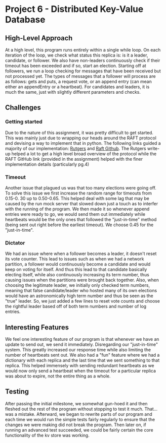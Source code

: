 # Project 6 - Distributed Key-Value Database
## High-Level Approach
At a high level, this program runs entirely within a single while loop. On 
each iteration of the loop, we check what status this replica is: is it a 
leader, candidate, or follower. We also have non-leaders continuously 
check if their timeout has been exceeded and if so, start an election. 
Starting off at followers, we run a loop checking for messages that have 
been received but not processed yet. The types of messages that a follower 
will process are as follows: gets and puts, a request vote, or an append 
entry (can mean either an appendEntry or a heartbeat).
For candidates and leaders, it is much the same, just with slightly 
different parameters and checks.
## Challenges
### Getting started
Due to the nature of this assignment, it was pretty difficult to get started.
This was mainly just due to wrapping our heads around the RAFT protocol and 
devising a way to implement that in python. The following links guided a 
majority of our implementation: [Rutgers](https://people.cs.rutgers.edu/~pxk/417/notes/raft.html) and 
[Raft Github](https://raft.github.io/slides/uiuc2016.pdf). The Rutgers 
write-up helped a lot to get a high level broad overview of the protocol 
while the RAFT GitHub link (provided in the assignment) helped with the 
finer implementation details (particularly pg.4)
### Timeout
Another issue that plagued us was that too many elections were going off. To 
solve this issue we first increase the random range for timeouts from 0.15-0.
30 up to 0.50-0.65. This helped deal with some lag that may be caused by the 
run mock server that slowed down just a touch as to interfer with the 
running of the program. We then made it so whenever append entries were 
ready to go, we would send them out immediately while heartbeats would be 
the only ones that followed the "just-in-time" method (being sent out right 
before the earliest timeout). We choose 0.45 for the "just-in-time".
### Dictator
We had an issue where when a follower becomes a leader, it doesn't reset 
its vote counter. This lead to issues such as when we had a network 
partition, a follower would continuously become a candidate and would keep 
on voting for itself. And thus this lead to that candidate basically 
electing itself, while also continuously increasing its term number, thus 
causing issues when the partitions were brought back together. Also, when 
choosing the legitimate leader, we initially only checked term numbers, 
meaning that false candidate/leader who hosted many of its own elections 
would have an astronomically high term number and thus be seen as the "true" 
leader. So, we just added a few lines to reset vote counts and choose the 
rightful leader based off of both term numbers and number of log 
entries. 

## Interesting Features
We feel one interesting feature of our program is that whenever we have an 
update to send out, we send it immediately. Disregarding our "just-in-time" 
system. This greatly increased our response time while also limiting the 
number of heartbeats sent out. We also had a "fun" feature where we had a 
dictionary with each replica and the last time that we sent something to 
that replica. This helped immensely with sending redundant heartbeats as we 
would now only send a heartbeat when the timeout for a particular replica 
was about to expire, not the entire thing as a whole. 

## Testing
After passing the initial milestone, we somewhat gun-hoed it and then 
fleshed out the rest of the program without stopping to test it much. That...
was a mistake. Afterward, we began to rewrite parts of our program and each 
time we would run the simple tests fairly regularly to ensure that the 
changes we were making did not break the program. Then later on, if running 
an advanced test succeeded, we could be fairly certain the core 
functionality of the kv store was working.